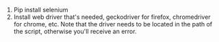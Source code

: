 1) Pip install selenium
2) Install web driver that's needed, geckodriver for firefox, chromedriver for chrome, etc.
Note that the driver needs to be located in the path of the script, otherwise you'll receive an error.
